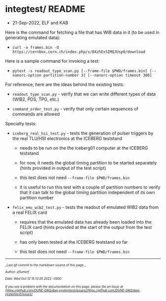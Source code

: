 # integtest/ README


* 21-Sep-2022, ELF and KAB

Here is the command for fetching a file that has WIB data in it (to be used in generating emulated data):


* `curl -o frames.bin -O https://cernbox.cern.ch/index.php/s/0XzhExSIMQJUsp0/download`

Here is a sample command for invoking a test:


* `pytest -s readout_type_scan.py [--frame-file $PWD/frames.bin] [--nanorc-option partition-number 3] [--nanorc-option timeout 300]`

For reference, here are the ideas behind the existing tests:

* `readout_type_scan.py` - verify that we can write different types of data (WIB2, PDS, TPG, etc.)

* `command_order_test.py` - verify that only certain sequences of commands are allowed

Specialty tests:

* `iceberg_real_hsi_test.py` - tests the generation of pulser triggers by the real TLU/HSI electronics at the ICEBERG teststand

    * needs to be run on the the iceberg01 computer at the ICEBERG teststand

    * for now, it needs the global timing partition to be started separately (hints provided in output of the test script)

    * this test does not need `--frame-file $PWD/frames.bin`

    * it is useful to run this test with a couple of partition numbers to verify that it can talk to the global timing partition independent of its own partition number


* `felix_emu_wib2_test.py` - tests the readout of emulated WIB2 data from a real FELIX card

    * requires that the emulated data has already been loaded into the FELIX card (hints provided at the start of the output from the test script)

    * has only been tested at the ICEBERG teststand so far

    * this test does not need `--frame-file $PWD/frames.bin`


-----

<font size="1">
_Last git commit to the markdown source of this page:_


_Author: eflumerf_

_Date: Wed Oct 12 15:12:25 2022 -0500_

_If you see a problem with the documentation on this page, please file an Issue at [https://github.com/DUNE-DAQ/daq-systemtest/issues](https://github.com/DUNE-DAQ/daq-systemtest/issues)_
</font>
